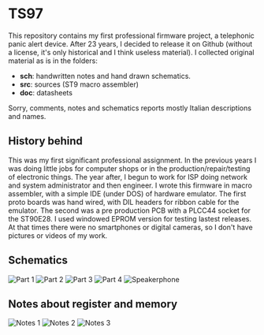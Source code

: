 # TS97
This repository contains my first professional firmware project, a telephonic panic alert device. After 23 years, I decided to release it on Github (without a license, it's only historical and I think useless material).
I collected original material as is in the folders:
* **sch**: handwritten notes and hand drawn schematics.
* **src**: sources (ST9 macro assembler)
* **doc**: datasheets

Sorry, comments, notes and schematics reports mostly Italian descriptions and names.

## History behind
This was my first significant professional assignment. In the previous years I was doing little jobs for computer shops or in the production/repair/testing of electronic things. The year after, I begun to work for ISP doing network and system administrator and then engineer. I wrote this firmware in macro assembler, with a simple IDE (under DOS) of hardware emulator. The first proto boards was hand wired, with DIL headers for ribbon cable for the emulator. The second was a pre production PCB with a PLCC44 socket for the ST90E28. I used windowed EPROM version for testing lastest releases. At that times there were no smartphones or digital cameras, so I don't have pictures or videos of my work.

## Schematics

![Part 1](/sch/foglio1.gif)
![Part 2](/sch/foglio2.gif)
![Part 3](/sch/foglio3.gif)
![Part 4](/sch/foglio4.gif)
![Speakerphone](/sch/allegato3.gif)

## Notes about register and memory

![Notes 1](/sch/appunti1.gif)
![Notes 2](/sch/appunti2.gif)
![Notes 3](/sch/appunti3.gif)
